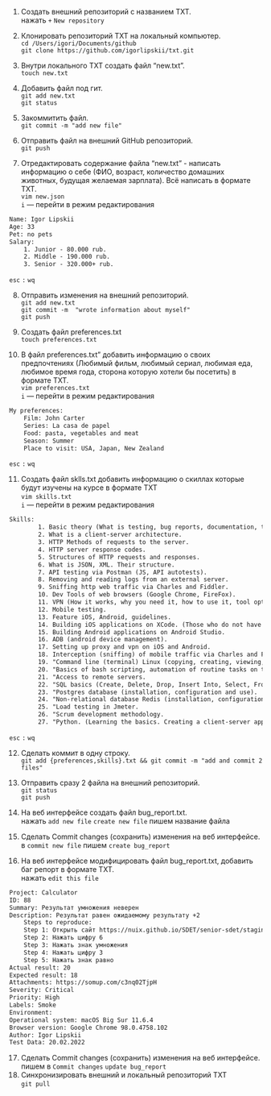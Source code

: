  1. Создать внешний репозиторий c названием TXT.\
нажать `+` `New repository`

 2. Клонировать репозиторий TXT на локальный компьютер.\
`cd /Users/igori/Documents/github`\
`git clone https://github.com/igorlipskii/txt.git`

 3. Внутри локального TXT создать файл “new.txt”.\
`touch new.txt`

 4. Добавить файл под гит.\
`git add new.txt`\
`git status`

 5. Закоммитить файл.\
`git commit -m "add new file"`

 6. Отправить файл на внешний GitHub репозиторий.\
`git push`

 7. Отредактировать содержание файла “new.txt” - написать информацию о себе (ФИО, возраст, количество домашних животных, будущая желаемая зарплата). Всё написать в формате TXT.\
`vim new.json`\
`i` — перейти в режим редактирования

```txt
Name: Igor Lipskii
Age: 33
Pet: no pets
Salary: 
    1. Junior - 80.000 rub. 
    2. Middle - 190.000 rub.
    3. Senior - 320.000+ rub.
```
`esc` `:` `wq`

 8. Отправить изменения на внешний репозиторий.\
`git add new.txt`\
`git commit -m  "wrote information about myself"`\
`git push`

 9. Создать файл preferences.txt\
`touch preferences.txt`

 10. В файл preferences.txt” добавить информацию о своих предпочтениях (Любимый фильм, любимый сериал, любимая еда, любимое время года, сторона которую хотели бы посетить) в формате TXT.\
`vim preferences.txt`\
`i` — перейти в режим редактирования

```txt
My preferences:
	Film: John Carter
	Series: La casa de papel
	Food: pasta, vegetables and meat
	Season: Summer
	Place to visit: USA, Japan, New Zealand
```
`esc` `:` `wq`

 11. Создать файл sklls.txt добавить информацию о скиллах которые будут изучены на курсе в формате TXT\
`vim skills.txt`\
`i` — перейти в режим редактирования

```txt
Skills:
        1. Basic theory (What is testing, bug reports, documentation, types, methods, testing directions, etc.).
        2. What is a client-server architecture.
        3. HTTP Methods of requests to the server.
        4. HTTP server response codes.
        5. Structures of HTTP requests and responses.
        6. What is JSON, XML. Their structure.
        7. API testing via Postman (JS, API autotests).
        8. Removing and reading logs from an external server.
        9. Sniffing http web traffic via Charles and Fiddler.
        10. Dev Tools of web browsers (Google Chrome, FireFox).
        11. VPN (How it works, why you need it, how to use it, tool options).
        12. Mobile testing.
        13. Feature iOS, Android, guidelines.
        14. Building iOS applications on XCode. (Those who do not have a Mac computer, just look).
        15. Building Android applications on Android Studio.
        16. ADB (android device management).
        17. Setting up proxy and vpn on iOS and Android.
        18. Interception (sniffing) of mobile traffic via Charles and Fiddler on iOS and Android.
        19. "Command line (terminal) Linux (copying, creating, viewing, moving files on servers without a graphical interface).
        20. "Basics of bash scripting, automation of routine tasks on the server.
        21. "Access to remote servers.
        22. "SQL basics (Create, Delete, Drop, Insert Into, Select, From, Where, Join).
        23. "Postgres database (installation, configuration and use).
        24. "Non-relational database Redis (installation, configuration and use).
        25. "Load testing in Jmeter.
        26. "Scrum development methodology.
        27. "Python. (Learning the basics. Creating a client-server application).
```
`esc` `:` `wq`

 12. Сделать коммит в одну строку.\
`git add {preferences,skills}.txt && git commit -m "add and commit 2 files"`

 13. Отправить сразу 2 файла на внешний репозиторий.\
`git status`\
`git push`

 14. На веб интерфейсе создать файл bug_report.txt.\
нажать `add new file` `create new file` пишем название файла

 15. Сделать Commit changes (сохранить) изменения на веб интерфейсе.\
в `commit new file` пишем `create bug_report`

 16. На веб интерфейсе модифицировать файл bug_report.txt, добавить баг репорт в формате TXT.\
нажать `edit this file`

```txt
Project: Calculator
ID: 88
Summary: Результат умножения неверен
Description: Результат равен ожидаемому результату +2
    Steps to reproduce:
    Step 1: Открыть сайт https://nuix.github.io/SDET/senior-sdet/stagingCalc/index.html
    Step 2: Нажать цифру 6
    Step 3: Нажать знак умножения
    Step 4: Нажать цифру 3
    Step 5: Нажать знак равно
Actual result: 20
Expected result: 18
Attachments: https://somup.com/c3nq02TjpH
Severity: Critical
Priority: High
Labels: Smoke
Environment:
Operational system: macOS Big Sur 11.6.4
Browser version: Google Chrome 98.0.4758.102
Author: Igor Lipskii
Test Data: 20.02.2022
```
 17. Сделать Commit changes (сохранить) изменения на веб интерфейсе.\
пишем в `Commit changes` `update bug_report`
 18. Синхронизировать внешний и локальный репозиторий TXT\
`git pull`